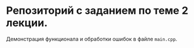 # Репозиторий с заданием по теме 2 лекции.  
Демонстрация функционала и обработки ошибок в файле `main.cpp`.
